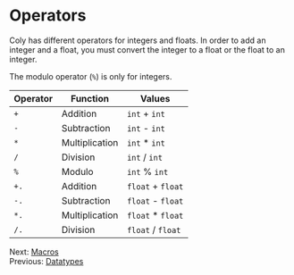 # Operators

Coly has different operators for integers and floats.
In order to add an integer and a float, you must convert the integer to a float or the float to an integer.

The modulo operator (`%`) is only for integers.

| Operator | Function | Values |
| --- | --- | --- |
| `+` | Addition | `int` + `int` |
| `-` | Subtraction | `int` - `int` |
| `*` | Multiplication | `int` * `int` |
| `/` | Division | `int` / `int` |
| `%` | Modulo | `int` % `int` |
| `+.` | Addition | `float` + `float` |
| `-.` | Subtraction | `float` - `float` |
| `*.` | Multiplication | `float` * `float` |
| `/.` | Division | `float` / `float` |

Next: [Macros](macros.md)\
Previous: [Datatypes](datatypes.md)